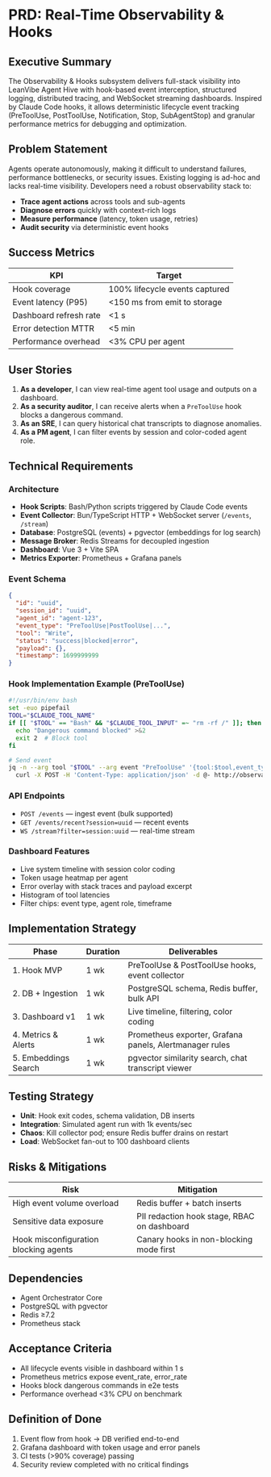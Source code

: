 # PRD: Real-Time Observability & Hooks

## Executive Summary

The Observability & Hooks subsystem delivers full-stack visibility into LeanVibe Agent Hive with hook-based event interception, structured logging, distributed tracing, and WebSocket streaming dashboards. Inspired by Claude Code hooks, it allows deterministic lifecycle event tracking (PreToolUse, PostToolUse, Notification, Stop, SubAgentStop) and granular performance metrics for debugging and optimization.

## Problem Statement

Agents operate autonomously, making it difficult to understand failures, performance bottlenecks, or security issues. Existing logging is ad-hoc and lacks real-time visibility. Developers need a robust observability stack to:
- **Trace agent actions** across tools and sub-agents
- **Diagnose errors** quickly with context-rich logs
- **Measure performance** (latency, token usage, retries)
- **Audit security** via deterministic event hooks

## Success Metrics

| KPI | Target |
|---|---|
| Hook coverage | 100% lifecycle events captured |
| Event latency (P95) | <150 ms from emit to storage |
| Dashboard refresh rate | <1 s |
| Error detection MTTR | <5 min |
| Performance overhead | <3% CPU per agent |

## User Stories

1. **As a developer**, I can view real-time agent tool usage and outputs on a dashboard.
2. **As a security auditor**, I can receive alerts when a `PreToolUse` hook blocks a dangerous command.
3. **As an SRE**, I can query historical chat transcripts to diagnose anomalies.
4. **As a PM agent**, I can filter events by session and color-coded agent role.

## Technical Requirements

### Architecture
- **Hook Scripts**: Bash/Python scripts triggered by Claude Code events
- **Event Collector**: Bun/TypeScript HTTP + WebSocket server (`/events`, `/stream`)
- **Database**: PostgreSQL (events) + pgvector (embeddings for log search)
- **Message Broker**: Redis Streams for decoupled ingestion
- **Dashboard**: Vue 3 + Vite SPA
- **Metrics Exporter**: Prometheus + Grafana panels

### Event Schema
```json
{
  "id": "uuid",
  "session_id": "uuid",
  "agent_id": "agent-123",
  "event_type": "PreToolUse|PostToolUse|...",
  "tool": "Write",
  "status": "success|blocked|error",
  "payload": {},
  "timestamp": 1699999999
}
```

### Hook Implementation Example (PreToolUse)
```bash
#!/usr/bin/env bash
set -euo pipefail
TOOL="$CLAUDE_TOOL_NAME"
if [[ "$TOOL" == "Bash" && "$CLAUDE_TOOL_INPUT" =~ "rm -rf /" ]]; then
  echo "Dangerous command blocked" >&2
  exit 2  # Block tool
fi

# Send event
jq -n --arg tool "$TOOL" --arg event "PreToolUse" '{tool:$tool,event_type:$event,timestamp:(now|floor)}' | \
  curl -X POST -H 'Content-Type: application/json' -d @- http://observability-server:7070/events
```

### API Endpoints
- `POST /events` — ingest event (bulk supported)
- `GET /events/recent?session=uuid` — recent events
- `WS /stream?filter=session:uuid` — real-time stream

### Dashboard Features
- Live system timeline with session color coding
- Token usage heatmap per agent
- Error overlay with stack traces and payload excerpt
- Histogram of tool latencies
- Filter chips: event type, agent role, timeframe

## Implementation Strategy

| Phase | Duration | Deliverables |
|---|---|---|
| 1. Hook MVP | 1 wk | PreToolUse & PostToolUse hooks, event collector |
| 2. DB + Ingestion | 1 wk | PostgreSQL schema, Redis buffer, bulk API |
| 3. Dashboard v1 | 1 wk | Live timeline, filtering, color coding |
| 4. Metrics & Alerts | 1 wk | Prometheus exporter, Grafana panels, Alertmanager rules |
| 5. Embeddings Search | 1 wk | pgvector similarity search, chat transcript viewer |

## Testing Strategy
- **Unit**: Hook exit codes, schema validation, DB inserts
- **Integration**: Simulated agent run with 1k events/sec
- **Chaos**: Kill collector pod; ensure Redis buffer drains on restart
- **Load**: WebSocket fan-out to 100 dashboard clients

## Risks & Mitigations
| Risk | Mitigation |
|---|---|
| High event volume overload | Redis buffer + batch inserts |
| Sensitive data exposure | PII redaction hook stage, RBAC on dashboard |
| Hook misconfiguration blocking agents | Canary hooks in non-blocking mode first |

## Dependencies
- Agent Orchestrator Core
- PostgreSQL with pgvector
- Redis ≥7.2
- Prometheus stack

## Acceptance Criteria
- All lifecycle events visible in dashboard within 1 s
- Prometheus metrics expose event_rate, error_rate
- Hooks block dangerous commands in e2e tests
- Performance overhead <3% CPU on benchmark

## Definition of Done
1. Event flow from hook → DB verified end-to-end
2. Grafana dashboard with token usage and error panels
3. CI tests (>90% coverage) passing
4. Security review completed with no critical findings
